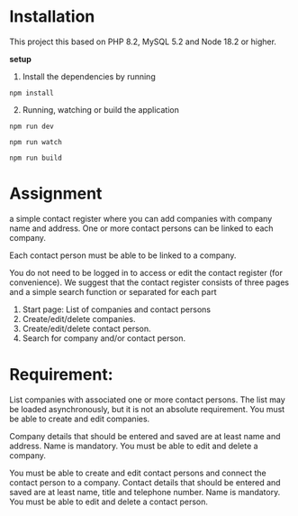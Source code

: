 # Installation
This project this based on PHP 8.2, MySQL 5.2 and Node 18.2 or higher.

**setup**
1. Install the dependencies by running
```
npm install
```
2. Running, watching or build the application
```
npm run dev
```
```
npm run watch
```
```
npm run build
```

#  Assignment
a simple contact register where you can add companies with company name and address. One or more contact persons can be linked to each company.

Each contact person must be able to be linked to a company.

You do not need to be logged in to access or edit the contact register (for convenience).
We suggest that the contact register consists of three pages and a simple search function or separated for each part
1. Start page: List of companies and contact persons
2. Create/edit/delete companies.
3. Create/edit/delete contact person.
4. Search for company and/or contact person.

# Requirement:
List companies with associated one or more contact persons. The list may be loaded asynchronously, but it is not an absolute requirement. You must be able to create and edit companies.

Company details that should be entered and saved are at least name and address. Name is mandatory. You must be able to edit and delete a company.

You must be able to create and edit contact persons and connect the contact person to a company. Contact details that should be entered and saved are at least name, title and telephone number. Name is mandatory. You must be able to edit and delete a contact person.



